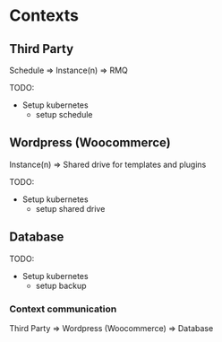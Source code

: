 # Contexts

## Third Party
Schedule => Instance(n) => RMQ

TODO: 
- Setup kubernetes
    - setup schedule

## Wordpress (Woocommerce)
Instance(n) => Shared drive for templates and plugins

TODO: 
- Setup kubernetes
    - setup shared drive

## Database
TODO: 
- Setup kubernetes
    - setup backup

### Context communication

Third Party => Wordpress (Woocommerce) => Database


